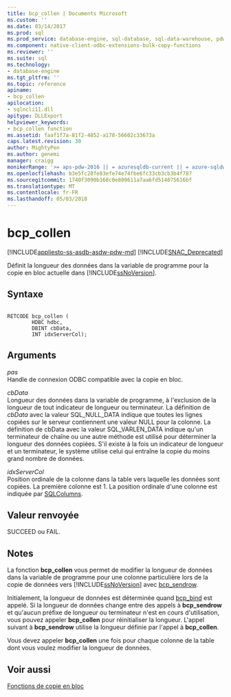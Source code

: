 ```yaml
---
title: bcp_collen | Documents Microsoft
ms.custom: ''
ms.date: 03/14/2017
ms.prod: sql
ms.prod_service: database-engine, sql-database, sql-data-warehouse, pdw
ms.component: native-client-odbc-extensions-bulk-copy-functions
ms.reviewer: ''
ms.suite: sql
ms.technology:
- database-engine
ms.tgt_pltfrm: ''
ms.topic: reference
apiname:
- bcp_collen
apilocation:
- sqlncli11.dll
apitype: DLLExport
helpviewer_keywords:
- bcp_collen function
ms.assetid: faaf1f7a-81f2-4852-a178-56602c33673a
caps.latest.revision: 30
author: MightyPen
ms.author: genemi
manager: craigg
monikerRange: '>= aps-pdw-2016 || = azuresqldb-current || = azure-sqldw-latest || >= sql-server-2016 || = sqlallproducts-allversions'
ms.openlocfilehash: b3e5fc28fe03efe74e74fbe6fc33cb3cb3b4f787
ms.sourcegitcommit: 1740f3090b168c0e809611a7aa6fd514075616bf
ms.translationtype: MT
ms.contentlocale: fr-FR
ms.lasthandoff: 05/03/2018
---
```

# <a name="bcpcollen"></a>bcp_collen
[!INCLUDE[appliesto-ss-asdb-asdw-pdw-md](../../includes/appliesto-ss-asdb-asdw-pdw-md.md)]
[!INCLUDE[SNAC_Deprecated](../../includes/snac-deprecated.md)]

  Définit la longueur des données dans la variable de programme pour la copie en bloc actuelle dans [!INCLUDE[ssNoVersion](../../includes/ssnoversion-md.md)].  
  
## <a name="syntax"></a>Syntaxe  
  
```  
  
RETCODE bcp_collen (  
        HDBC hdbc,  
        DBINT cbData,  
        INT idxServerCol);  
```  
  
## <a name="arguments"></a>Arguments  
 *pas*  
 Handle de connexion ODBC compatible avec la copie en bloc.  
  
 *cbData*  
 Longueur des données dans la variable de programme, à l'exclusion de la longueur de tout indicateur de longueur ou terminateur. La définition de *cbData* avec la valeur SQL_NULL_DATA indique que toutes les lignes copiées sur le serveur contiennent une valeur NULL pour la colonne. La définition de cbData avec la valeur SQL_VARLEN_DATA indique qu'un terminateur de chaîne ou une autre méthode est utilisé pour déterminer la longueur des données copiées. S'il existe à la fois un indicateur de longueur et un terminateur, le système utilise celui qui entraîne la copie du moins grand nombre de données.  
  
 *idxServerCol*  
 Position ordinale de la colonne dans la table vers laquelle les données sont copiées. La première colonne est 1. La position ordinale d'une colonne est indiquée par [SQLColumns](../../relational-databases/native-client-odbc-api/sqlcolumns.md).  
  
## <a name="returns"></a>Valeur renvoyée  
 SUCCEED ou FAIL.  
  
## <a name="remarks"></a>Notes  
 La fonction **bcp_collen** vous permet de modifier la longueur de données dans la variable de programme pour une colonne particulière lors de la copie de données vers [!INCLUDE[ssNoVersion](../../includes/ssnoversion-md.md)] avec [bcp_sendrow](../../relational-databases/native-client-odbc-extensions-bulk-copy-functions/bcp-sendrow.md).  
  
 Initialement, la longueur de données est déterminée quand [bcp_bind](../../relational-databases/native-client-odbc-extensions-bulk-copy-functions/bcp-bind.md) est appelé. Si la longueur de données change entre des appels à **bcp_sendrow** et qu'aucun préfixe de longueur ou terminateur n'est en cours d'utilisation, vous pouvez appeler **bcp_collen** pour réinitialiser la longueur. L'appel suivant à **bcp_sendrow** utilise la longueur définie par l'appel à **bcp_collen**.  
  
 Vous devez appeler **bcp_collen** une fois pour chaque colonne de la table dont vous voulez modifier la longueur de données.  
  
## <a name="see-also"></a>Voir aussi  
 [Fonctions de copie en bloc](../../relational-databases/native-client-odbc-extensions-bulk-copy-functions/sql-server-driver-extensions-bulk-copy-functions.md)  
  
  
